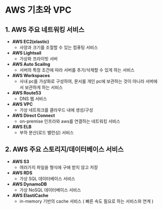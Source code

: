# AWS 기초와 VPC

## 1. AWS 주요 네트워킹 서비스
* **AWS EC2(elastic)**
  * 사양과 크기를 조절할 수 있는 컴퓨팅 서비스
* **AWS Lightsail**
  * 가상화 프라이빗 서버
* **AWS Auto Scailng**
  * 서버의 특정 조건에 따라 서버를 추가/삭제할 수 있게 하는 서비스
* **AWS Workspaces**
  * 사내 pc를 가상화로 구성하여, 문서를 개인 pc에 보관하는 것이 아니라 서버에서 보관하게 하는 서비스
* **AWS Route53**
  * DNS 웹 서비스
* **AWS VPC**
  * 가상 네트워크를 클라우드 내에 생성/구성
* **AWS Direct Connect**
  * on-premise 인프라와 aws를 연결하는 네트워킹 서비스
* **AWS ELB**
  * 부하 분산(로드 밸런싱) 서비스

## 2. AWS 주요 스토리지/데이터베이스 서비스
* **AWS S3**
  * 여러가지 파일을 형식에 구애 받지 않고 저장
* **AWS RDS**
  * 가상 SQL 데이터베이스 서비스
* **AWS DynamoDB**
  * 가상 NoSQL 데이터베이스 서비스
* **AWS ElastiCache**
  * in-memory 기반의 cache 서비스 ( 빠른 속도 필요로 하는 서비스와 연계 )
